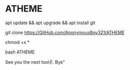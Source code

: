 # ATHEME


apt update && apt upgrade && apt install git


git clone https://GitHub.com/AnonymousBoy321/ATHEME


chmod +x *


bash ATHEME


See you the next tool✌️. Bye"

